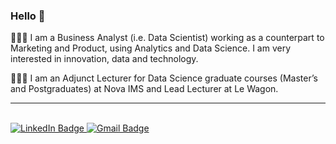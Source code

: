 ### Hello 👋

👨🏿‍💻 I am a Business Analyst (i.e. Data Scientist) working as a counterpart to Marketing and Product, using Analytics and Data Science. I am very interested in innovation, data and technology. 


👨🏿‍🏫 I am an Adjunct Lecturer for Data Science graduate courses (Master’s and Postgraduates) at Nova IMS and Lead Lecturer at Le Wagon.


<hr></hr>

<br>

<div id="badges">
  <a href="https://www.linkedin.com/in/diogodiogo/">
    <img src="https://img.shields.io/badge/-diogodiogo-blue?style=flat-square&logo=Linkedin&logoColor=white&link=https://www.linkedin.com/in/diogodiogo/" alt="LinkedIn Badge"/>
  </a>
  <a href="mailto:ealmeidadiogo@gmail.com">
    <img src="https://img.shields.io/badge/-ealmeidadiogo@gmail.com-c14438?style=flat-square&logo=Gmail&logoColor=white&link=mailto:ealmeidadiogo@gmail.com" alt="Gmail Badge"/>
  </a>
</div>
